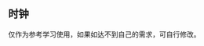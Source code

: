 ## 时钟

<demo-model url="/templatePage/time/clock/clock"></demo-model>
<template-download></template-download>

仅作为参考学习使用，如果如达不到自己的需求，可自行修改。

